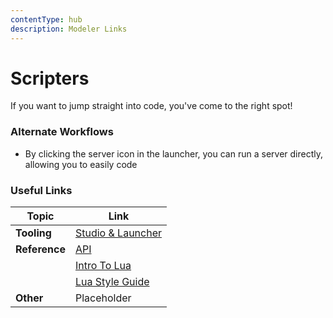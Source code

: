 ```yaml
---
contentType: hub
description: Modeler Links
---
```


# Scripters

If you want to jump straight into code, you've come to the right spot!

### Alternate Workflows

- By clicking the server icon in the launcher, you can run a server directly, allowing you to easily code

### Useful Links

| **Topic**  | **Link**      
| ------------- | --------------- |
| **Tooling**  | [Studio & Launcher](creatorTools.md)      |
| **Reference**    | [API](../api/apiHome.md) |
| | [Intro To Lua](../tutorials/introLua.md) |
| | [Lua Style Guide](../tutorials/luaStyleGuide.md) |
| **Other** | Placeholder              | 